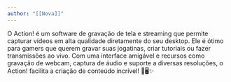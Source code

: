 ```yaml
---
author: "[[Nova]]"
---
```


O Action! é um software de gravação de tela e streaming que permite capturar vídeos em alta qualidade diretamente do seu desktop. Ele é ótimo para gamers que querem gravar suas jogatinas, criar tutoriais ou fazer transmissões ao vivo. Com uma interface amigável e recursos como gravação de webcam, captura de áudio e suporte a diversas resoluções, o Action! facilita a criação de conteúdo incrível! 🎥🖥️✨